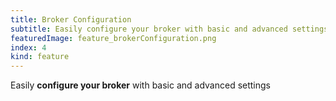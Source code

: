 ```yaml
---
title: Broker Configuration
subtitle: Easily configure your broker with basic and advanced settings
featuredImage: feature_brokerConfiguration.png
index: 4
kind: feature
---
```


Easily **configure your broker** with basic and advanced settings
